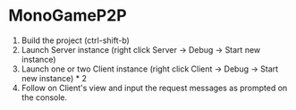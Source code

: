 # MonoGameP2P

1. Build the project (ctrl-shift-b)
2. Launch Server instance (right click Server -> Debug -> Start new instance)
3. Launch one or two Client instance (right click Client -> Debug -> Start new instance) * 2
4. Follow on Client's view and input the request messages as prompted on the console.
